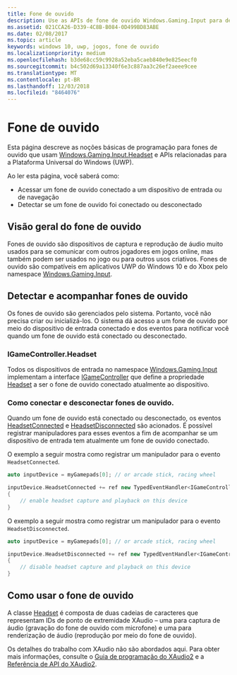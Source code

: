```yaml
---
title: Fone de ouvido
description: Use as APIs de fone de ouvido Windows.Gaming.Input para detectar fones de ouvido, capturar a voz do jogador e reproduzir áudio.
ms.assetid: 021CCA26-D339-4C8B-B084-0D499BD83ABE
ms.date: 02/08/2017
ms.topic: article
keywords: windows 10, uwp, jogos, fone de ouvido
ms.localizationpriority: medium
ms.openlocfilehash: b3de68cc59c9928a52eba5caeb840e9e825eecf0
ms.sourcegitcommit: b4c502d69a13340f6e3c887aa3c26ef2aeee9cee
ms.translationtype: MT
ms.contentlocale: pt-BR
ms.lasthandoff: 12/03/2018
ms.locfileid: "8464076"
---
```

# <a name="headset"></a>Fone de ouvido

Esta página descreve as noções básicas de programação para fones de ouvido que usam [Windows.Gaming.Input.Headset][headset] e APIs relacionadas para a Plataforma Universal do Windows (UWP).

Ao ler esta página, você saberá como:
* Acessar um fone de ouvido conectado a um dispositivo de entrada ou de navegação
* Detectar se um fone de ouvido foi conectado ou desconectado


## <a name="headset-overview"></a>Visão geral do fone de ouvido

Fones de ouvido são dispositivos de captura e reprodução de áudio muito usados para se comunicar com outros jogadores em jogos online, mas também podem ser usados no jogo ou para outros usos criativos. Fones de ouvido são compatíveis em aplicativos UWP do Windows 10 e do Xbox pelo namespace [Windows.Gaming.Input][].


## <a name="detect-and-track-headsets"></a>Detectar e acompanhar fones de ouvido

Os fones de ouvido são gerenciados pelo sistema. Portanto, você não precisa criar ou inicializá-los. O sistema dá acesso a um fone de ouvido por meio do dispositivo de entrada conectado e dos eventos para notificar você quando um fone de ouvido está conectado ou desconectado.

### <a name="igamecontrollerheadset"></a>IGameController.Headset

Todos os dispositivos de entrada no namespace [Windows.Gaming.Input][] implementam a interface [IGameController][] que define a propriedade [Headset][igamecontroller.headset] a ser o fone de ouvido conectado atualmente ao dispositivo.

### <a name="connecting-and-disconnecting-headsets"></a>Como conectar e desconectar fones de ouvido.

Quando um fone de ouvido está conectado ou desconectado, os eventos [HeadsetConnected][igamecontroller.headsetconnected] e [HeadsetDisconnected][igamecontroller.headsetdisconnected] são acionados. É possível registrar manipuladores para esses eventos a fim de acompanhar se um dispositivo de entrada tem atualmente um fone de ouvido conectado.

O exemplo a seguir mostra como registrar um manipulador para o evento `HeadsetConnected`.

```cpp
auto inputDevice = myGamepads[0]; // or arcade stick, racing wheel

inputDevice.HeadsetConnected += ref new TypedEventHandler<IGameController^, Headset^>(IGameController^ device, Headset^ headset)
{
    // enable headset capture and playback on this device
}
```

O exemplo a seguir mostra como registrar um manipulador para o evento `HeadsetDisconnected`.

```cpp
auto inputDevice = myGamepads[0]; // or arcade stick, racing wheel

inputDevice.HeadsetDisconnected += ref new TypedEventHandler<IGameController^, Headset^>(IGameController^ device, Headset^ headset)
{
    // disable headset capture and playback on this device
}
```

## <a name="using-the-headset"></a>Como usar o fone de ouvido

A classe [Headset][] é composta de duas cadeias de caracteres que representam IDs de ponto de extremidade XAudio – uma para captura de áudio (gravação do fone de ouvido com microfone) e uma para renderização de áudio (reprodução por meio do fone de ouvido).

Os detalhes do trabalho com XAudio não são abordados aqui. Para obter mais informações, consulte o [Guia de programação do XAudio2](https://msdn.microsoft.com/library/windows/desktop/ee415737.aspx) e a [Referência de API do XAudio2](https://msdn.microsoft.com/library/windows/desktop/ee415899.aspx).


[Windows.Gaming.Input]: https://msdn.microsoft.com/library/windows/apps/windows.gaming.input.aspx
[igamecontroller]: https://msdn.microsoft.com/library/windows/apps/windows.gaming.input.igamecontroller.aspx
[igamecontroller.headset]: https://msdn.microsoft.com/library/windows/apps/windows.gaming.input.igamecontroller.headset.aspx
[igamecontroller.headsetconnected]: https://msdn.microsoft.com/library/windows/apps/windows.gaming.input.igamecontroller.headsetconnected.aspx
[igamecontroller.headsetdisconnected]: https://msdn.microsoft.com/library/windows/apps/windows.gaming.input.igamecontroller.headsetdisconnected.aspx
[headset]: https://msdn.microsoft.com/library/windows/apps/windows.gaming.input.headset.aspx
